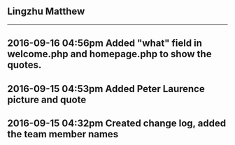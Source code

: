 ## Lingzhu  Matthew

----------------------------------------------------
2016-09-16 04:56pm
Added "what" field in welcome.php and homepage.php to show the quotes.
----------------------------------------------------
2016-09-15 04:53pm
Added Peter Laurence picture and quote
----------------------------------------------------
2016-09-15 04:32pm
Created change log, added the team member names
----------------------------------------------------
